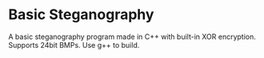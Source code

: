# Basic Steganography
A basic steganography program made in C++ with built-in XOR encryption. Supports 24bit BMPs. Use g++ to build.